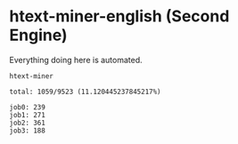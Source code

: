 # htext-miner-english (Second Engine)

Everything doing here is automated.

```
htext-miner

total: 1059/9523 (11.120445237845217%)

job0: 239
job1: 271
job2: 361
job3: 188
```